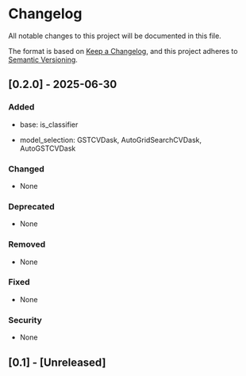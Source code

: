 # Changelog

All notable changes to this project will be documented in this file.

The format is based on [Keep a Changelog](https://keepachangelog.com/en/1.1.0/),
and this project adheres to [Semantic Versioning](https://semver.org/spec/v2.0.0.html).



## [0.2.0] - 2025-06-30

### Added
- base:
    is_classifier

- model_selection:
    GSTCVDask,
    AutoGridSearchCVDask,
    AutoGSTCVDask

### Changed
- None

### Deprecated
- None

### Removed
- None

### Fixed
- None

### Security
- None

## [0.1] - [Unreleased]



